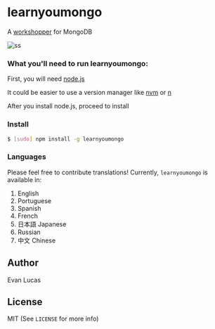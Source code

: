 # learnyoumongo

A [workshopper](https://github.com/workshopper/workshopper) for MongoDB

![ss](https://raw.githubusercontent.com/evanlucas/learnyoumongo/master/screenshot.png)

### What you'll need to run learnyoumongo:

First, you will need [node.js](https://nodejs.org)

It could be easier to use a version manager like [nvm](https://github.com/creationix/nvm) or [n](https://github.com/tj/n)

After you install node.js, proceed to install

### Install

```bash
$ [sudo] npm install -g learnyoumongo
```

### Languages

Please feel free to contribute translations!
Currently, `learnyoumongo` is available in:
1. English
2. Portuguese
3. Spanish
4. French
5. 日本語 Japanese
6. Russian
7. 中文 Chinese

## Author

Evan Lucas

## License

MIT (See `LICENSE` for more info)
